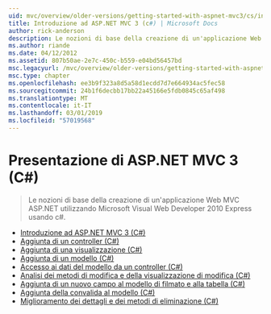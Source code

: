```yaml
---
uid: mvc/overview/older-versions/getting-started-with-aspnet-mvc3/cs/index
title: Introduzione ad ASP.NET MVC 3 (c#) | Microsoft Docs
author: rick-anderson
description: Le nozioni di base della creazione di un'applicazione Web MVC ASP.NET utilizzando Microsoft Visual Web Developer 2010 Express usando c#.
ms.author: riande
ms.date: 04/12/2012
ms.assetid: 807b50ae-2e7c-450c-b559-e04bd56457bd
msc.legacyurl: /mvc/overview/older-versions/getting-started-with-aspnet-mvc3/cs
msc.type: chapter
ms.openlocfilehash: ee3b9f323a8d5a58d1ecdd7d7e664934ac5fec58
ms.sourcegitcommit: 24b1f6decbb17bb22a45166e5fdb0845c65af498
ms.translationtype: MT
ms.contentlocale: it-IT
ms.lasthandoff: 03/01/2019
ms.locfileid: "57019568"
---
```

<a name="getting-started-with-aspnet-mvc-3-c"></a>Presentazione di ASP.NET MVC 3 (C#)
====================
> Le nozioni di base della creazione di un'applicazione Web MVC ASP.NET utilizzando Microsoft Visual Web Developer 2010 Express usando c#.


- [Introduzione ad ASP.NET MVC 3 (C#)](intro-to-aspnet-mvc-3.md)
- [Aggiunta di un controller (C#)](adding-a-controller.md)
- [Aggiunta di una visualizzazione (C#)](adding-a-view.md)
- [Aggiunta di un modello (C#)](adding-a-model.md)
- [Accesso ai dati del modello da un controller (C#)](accessing-your-models-data-from-a-controller.md)
- [Analisi dei metodi di modifica e della visualizzazione di modifica (C#)](examining-the-edit-methods-and-edit-view.md)
- [Aggiunta di un nuovo campo al modello di filmato e alla tabella (C#)](adding-a-new-field.md)
- [Aggiunta della convalida al modello (C#)](adding-validation-to-the-model.md)
- [Miglioramento dei dettagli e dei metodi di eliminazione (C#)](improving-the-details-and-delete-methods.md)
